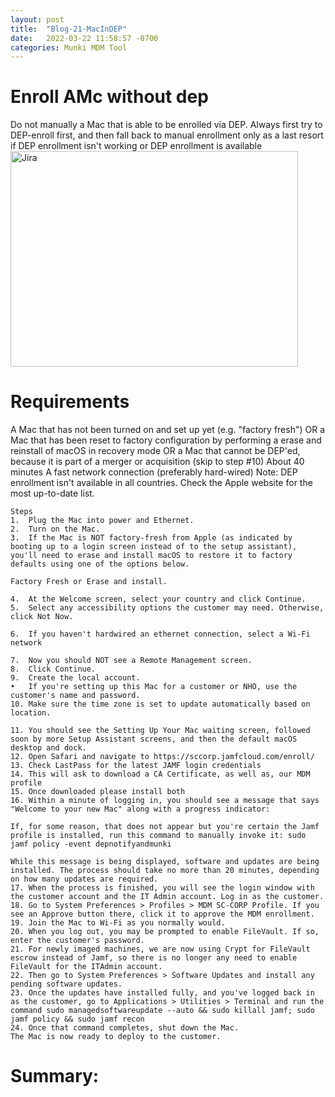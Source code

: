 ```yaml
---
layout: post
title:  "Blog-21-MacInDEP"
date:   2022-03-22 11:58:57 -0700
categories: Munki MDM Tool
---
```


<h1>Enroll AMc without dep</h1>
Do not manually a Mac that is able to be enrolled via DEP. Always first try to DEP-enroll first, and then fall back to manual enrollment only as a last resort if DEP enrollment isn't working or DEP enrollment is available


<img src="https://www.freeiconspng.com/uploads/ios-png-3.png" alt="Jira" width="460" height="345">

<h1>Requirements</h1>
    A Mac that has not been turned on and set up yet (e.g. "factory fresh")
    OR a Mac that has been reset to factory configuration by performing a erase and reinstall of macOS in recovery mode
    OR a Mac that cannot be DEP'ed, because it is part of a merger or acquisition (skip to step #10)
    About 40 minutes
    A fast network connection (preferably hard-wired)
    Note: DEP enrollment isn't available in all countries. Check the Apple website for the most up-to-date list.


    Steps
    1.	Plug the Mac into power and Ethernet.
    2.	Turn on the Mac.
    3.	If the Mac is NOT factory-fresh from Apple (as indicated by booting up to a login screen instead of to the setup assistant), you'll need to erase and install macOS to restore it to factory defaults using one of the options below.

    Factory Fresh or Erase and install.

    4.	At the Welcome screen, select your country and click Continue.
    5.	Select any accessibility options the customer may need. Otherwise, click Not Now.
    
    6.	If you haven't hardwired an ethernet connection, select a Wi-Fi network

    7.	Now you should NOT see a Remote Management screen.
    8.	Click Continue.
    9.	Create the local account.
    •	If you're setting up this Mac for a customer or NHO, use the customer's name and password.
    10.	Make sure the time zone is set to update automatically based on location.

    11.	You should see the Setting Up Your Mac waiting screen, followed soon by more Setup Assistant screens, and then the default macOS desktop and dock.
    12.	Open Safari and navigate to https://sccorp.jamfcloud.com/enroll/
    13.	Check LastPass for the latest JAMF login credentials
    14.	This will ask to download a CA Certificate, as well as, our MDM profile
    15.	Once downloaded please install both
    16.	Within a minute of logging in, you should see a message that says "Welcome to your new Mac" along with a progress indicator:

    If, for some reason, that does not appear but you're certain the Jamf profile is installed, run this command to manually invoke it: sudo jamf policy -event depnotifyandmunki

    While this message is being displayed, software and updates are being installed. The process should take no more than 20 minutes, depending on how many updates are required.
    17.	When the process is finished, you will see the login window with the customer account and the IT Admin account. Log in as the customer.
    18.	Go to System Preferences > Profiles > MDM SC-CORP Profile. If you see an Approve button there, click it to approve the MDM enrollment.
    19.	Join the Mac to Wi-Fi as you normally would.
    20.	When you log out, you may be prompted to enable FileVault. If so, enter the customer's password.
    21.	For newly imaged machines, we are now using Crypt for FileVault escrow instead of Jamf, so there is no longer any need to enable FileVault for the ITAdmin account.
    22.	Then go to System Preferences > Software Updates and install any pending software updates.
    23.	Once the updates have installed fully, and you've logged back in as the customer, go to Applications > Utilities > Terminal and run the command sudo managedsoftwareupdate --auto && sudo killall jamf; sudo jamf policy && sudo jamf recon
    24.	Once that command completes, shut down the Mac.
    The Mac is now ready to deploy to the customer.


<h1>Summary: </h1>
